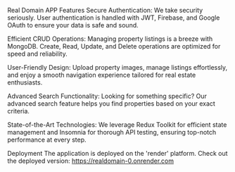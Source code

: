 Real Domain APP
Features
Secure Authentication: We take security seriously. User authentication is handled with JWT, Firebase, and Google OAuth to ensure your data is safe and sound.

Efficient CRUD Operations: Managing property listings is a breeze with MongoDB. Create, Read, Update, and Delete operations are optimized for speed and reliability.

User-Friendly Design: Upload property images, manage listings effortlessly, and enjoy a smooth navigation experience tailored for real estate enthusiasts.

Advanced Search Functionality: Looking for something specific? Our advanced search feature helps you find properties based on your exact criteria.

State-of-the-Art Technologies: We leverage Redux Toolkit for efficient state management and Insomnia for thorough API testing, ensuring top-notch performance at every step.

Deployment
The application is deployed on the 'render' platform. Check out the deployed version: https://realdomain-0.onrender.com
